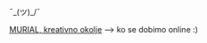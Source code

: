 ¯\_(ツ)_/¯

[MURIAL, kreativno okolje](https://app.mural.co/invitation/mural/orca3943/1645965909464?sender=u2cc4fee2b3d15ab2c6aa3997&key=057910f0-e897-42ec-9326-ff0267088c7d) --> ko se dobimo online :)

